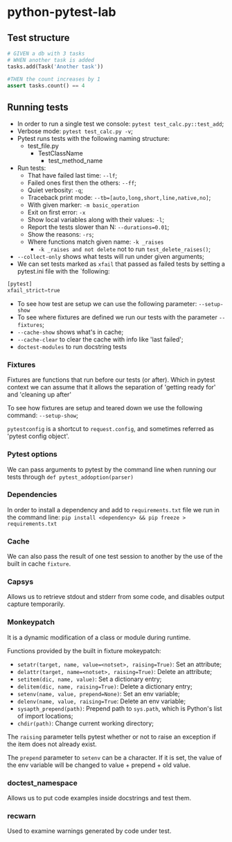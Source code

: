 # python-pytest-lab

## Test structure

```python
# GIVEN a db with 3 tasks
# WHEN another task is added
tasks.add(Task('Another task'))

#THEN the count increases by 1
assert tasks.count() == 4

``` 

## Running tests
- In order to run a single test we console: `pytest test_calc.py::test_add`;
- Verbose mode: `pytest test_calc.py -v`;
- Pytest runs tests with the following naming structure:
    - test_file.py
        - TestClassName
            - test_method_name
- Run tests:
    - That have failed last time: `--lf`;
    - Failed ones first then the others: `--ff`;
    - Quiet verbosity: `-q`;
    - Traceback print mode: `--tb=[auto,long,short,line,native,no]`;
    - With given marker: `-m basic_operation`
    - Exit on first error: `-x`
    - Show local variables along with their values: `-l`;
    - Report the tests slower than N: `--durations=0.01`;
    - Show the reasons: `-rs`;
    - Where functions match given name: `-k _raises`
        - `-k _raises and not delete` not to run `test_delete_raises()`;
- `--collect-only` shows what tests will run under given arguments;
- We can set tests marked as `xfail` that passed as failed tests by setting a pytest.ini file with the `following:
```python
[pytest]
xfail_strict=true
```
- To see how test are setup we can use the following parameter: `--setup-show`
- To see where fixtures are defined we run our tests with the parameter `--fixtures`;
- `--cache-show` shows what's in cache;
- `--cache-clear` to clear the cache with info like 'last failed';
- `doctest-modules` to run docstring tests

### Fixtures

Fixtures are functions that run before our tests (or after). Which in pytest context we can assume that it allows the separation of 'getting ready for' and 'cleaning up after'

To see how fixtures are setup and teared down we use the following command: `--setup-show`;

`pytestconfig` is a shortcut to `request.config`, and sometimes referred as 'pytest config object'.

### Pytest options

We can pass arguments to pytest by the command line when running our tests through `def pytest_addoption(parser)`

### Dependencies

In order to install a dependency and add to `requirements.txt` file we run in the command line: `pip install <dependency> && pip freeze > requirements.txt`

### Cache

We can also pass the result of one test session to another by the use of the built in cache `fixture`.

### Capsys

Allows us to retrieve stdout and stderr from some code, and disables output capture temporarily.

### Monkeypatch

It is a dynamic modification of a class or module during runtime.

Functions provided by the built in fixture mokeypatch:
- `setatr(target, name, value=<notset>, raising=True)`: Set an attribute;
- `delattr(target, name=<notset>, raising=True)`: Delete an attribute;
- `setitem(dic, name, value)`: Set a dictionary entry;
- `delitem(dic, name, raising=True)`: Delete a dictionary entry;
- `setenv(name, value, prepend=None)`: Set an env variable;
- `delenv(name, value, raising=True`: Delete an env variable;
- `sysapth_prepend(path)`: Prepend path to `sys.path`, which is Python's list of import locations;
- `chdir(path)`: Change current working directory;

The `raising` parameter tells pytest whether or not to raise an exception if the item does not already exist.

The `prepend` parameter to `setenv` can be a character. If it is set, the value of the env variable will be changed to value + prepend + old value.

### doctest_namespace

Allows us to put code examples inside docstrings and test them.

### recwarn

Used to examine warnings generated by code under test.